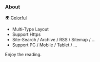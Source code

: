 ### About

🌍 [Colorful](https://xiaoa.name)

* Multi-Type Layout
* Support Https
* Site-Search / Archive / RSS / Sitemap / ...
* Support PC / Mobile / Tablet / ...

Enjoy the reading.
